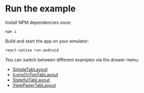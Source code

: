 # Run the example

Install NPM dependencies once:

```bash
npm i
```

Build and start the app on your emulator:

```bash
react-native run-android
```

You can switch between different examples via the drawer menu:

* [SimpleTabLayout](app/SimpleTabLayout.js)
* [IconsOnTopTabLayout](app/IconsOnTopTabLayout.js)
* [StatefulTabLayout](app/StatefulTabLayout.js)
* [ViewPagerTabLayout](app/ViewPagerTabLayout.js)
